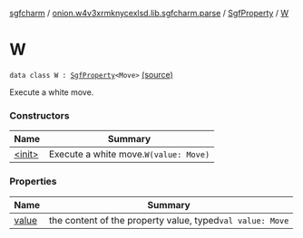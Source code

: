 [sgfcharm](../../../index.md) / [onion.w4v3xrmknycexlsd.lib.sgfcharm.parse](../../index.md) / [SgfProperty](../index.md) / [W](./index.md)

# W

`data class W : `[`SgfProperty`](../index.md)`<Move>` [(source)](https://github.com/w4v3/sgfcharm/tree/master/sgfcharm/src/main/java/onion/w4v3xrmknycexlsd/lib/sgfcharm/parse/SgfTree.kt#L74)

Execute a white move.

### Constructors

| Name | Summary |
|---|---|
| [&lt;init&gt;](-init-.md) | Execute a white move.`W(value: Move)` |

### Properties

| Name | Summary |
|---|---|
| [value](value.md) | the content of the property value, typed`val value: Move` |
